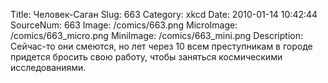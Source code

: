 Title: Человек-Саган 
Slug: 663 
Category: xkcd 
Date: 2010-01-14 10:42:44 
SourceNum: 663 
Image: /comics/663.png 
MicroImage: /comics/663_micro.png 
MiniImage: /comics/663_mini.png 
Description: Сейчас-то они смеются, но лет через 10 всем преступникам в городе придется бросить свою работу, чтобы заняться космическими исследованиями. 

